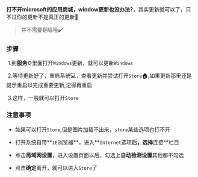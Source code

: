 **打不开microsoft的应用商城，window更新也没办法?**，其实更新就可以了，只不过你的更新不是真正的更新:raised_hands:

>并不需要翻墙哦:heavy_check_mark:

### 步骤

​	1.到**服务**:gear:里面打开`Windows`更新，就可以更新`Windows`

​	2.等待更新好了，重启系统:computer:，查看更新并尝试打开`Store`:house:,如果更新那里还是提示重启以完成重要更新,记得再重启

​	3.这样，一般就可以打开`Store`

### 注意事项

- 如果可以打开`Store`,但是图片加载不出来，`store`某些选项也打不开

- 打开系统自带**`IE`浏览器**，进入**`Internet`选项**后，选择**连接**栏目

- 点击**局域网设置**，进入设置页面以后，勾选上**自动检测设置**其他都不勾选

- 点击**确定**离开，就可以进入`Store`了